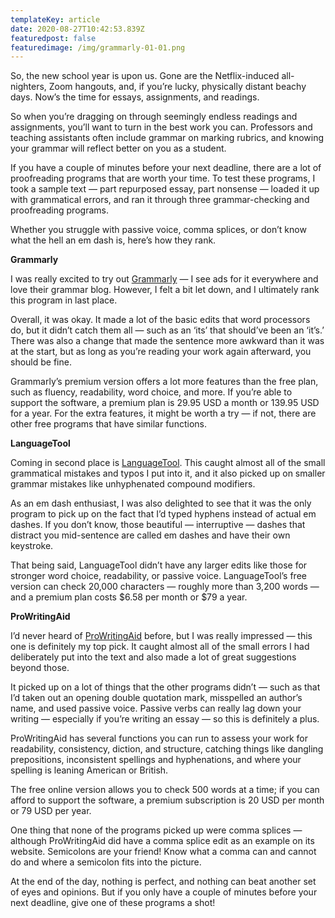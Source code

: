 ```yaml
---
templateKey: article
date: 2020-08-27T10:42:53.839Z
featuredpost: false
featuredimage: /img/grammarly-01-01.png
---
```

<!--StartFragment-->

So, the new school year is upon us. Gone are the Netflix-induced all-nighters, Zoom hangouts, and, if you’re lucky, physically distant beachy days. Now’s the time for essays, assignments, and readings.

So when you’re dragging on through seemingly endless readings and assignments, you’ll want to turn in the best work you can. Professors and teaching assistants often include grammar on marking rubrics, and knowing your grammar will reflect better on you as a student.

If you have a couple of minutes before your next deadline, there are a lot of proofreading programs that are worth your time. To test these programs, I took a sample text — part repurposed essay, part nonsense — loaded it up with grammatical errors, and ran it through three grammar-checking and proofreading programs.

Whether you struggle with passive voice, comma splices, or don’t know what the hell an em dash is, here’s how they rank.

**Grammarly**

I was really excited to try out [Grammarly](https://www.grammarly.com) — I see ads for it everywhere and love their grammar blog. However, I felt a bit let down, and I ultimately rank this program in last place.

Overall, it was okay. It made a lot of the basic edits that word processors do, but it didn’t catch them all — such as an ‘its’ that should’ve been an ‘it’s.’ There was also a change that made the sentence more awkward than it was at the start, but as long as you’re reading your work again afterward, you should be fine.

Grammarly’s premium version offers a lot more features than the free plan, such as fluency, readability, word choice, and more. If you’re able to support the software, a premium plan is 29.95 USD a month or 139.95 USD for a year. For the extra features, it might be worth a try — if not, there are other free programs that have similar functions.

**LanguageTool**

Coming in second place is [LanguageTool](https://languagetool.org/). This caught almost all of the small grammatical mistakes and typos I put into it, and it also picked up on smaller grammar mistakes like unhyphenated compound modifiers.

As an em dash enthusiast, I was also delighted to see that it was the only program to pick up on the fact that I’d typed hyphens instead of actual em dashes. If you don’t know, those beautiful — interruptive — dashes that distract you mid-sentence are called em dashes and have their own keystroke.

That being said, LanguageTool didn’t have any larger edits like those for stronger word choice, readability, or passive voice. LanguageTool’s free version can check 20,000 characters — roughly more than 3,200 words — and a premium plan costs $6.58 per month or $79 a year.

**ProWritingAid**

I’d never heard of [ProWritingAid](https://prowritingaid.com/) before, but I was really impressed — this one is definitely my top pick. It caught almost all of the small errors I had deliberately put into the text and also made a lot of great suggestions beyond those.

It picked up on a lot of things that the other programs didn’t — such as that I’d taken out an opening double quotation mark, misspelled an author’s name, and used passive voice. Passive verbs can really lag down your writing — especially if you’re writing an essay — so this is definitely a plus.

ProWritingAid has several functions you can run to assess your work for readability, consistency, diction, and structure, catching things like dangling prepositions, inconsistent spellings and hyphenations, and where your spelling is leaning American or British.

The free online version allows you to check 500 words at a time; if you can afford to support the software, a premium subscription is 20 USD per month or 79 USD per year.

One thing that none of the programs picked up were comma splices — although ProWritingAid did have a comma splice edit as an example on its website. Semicolons are your friend! Know what a comma can and cannot do and where a semicolon fits into the picture.

At the end of the day, nothing is perfect, and nothing can beat another set of eyes and opinions. But if you only have a couple of minutes before your next deadline, give one of these programs a shot!

<!--EndFragment-->